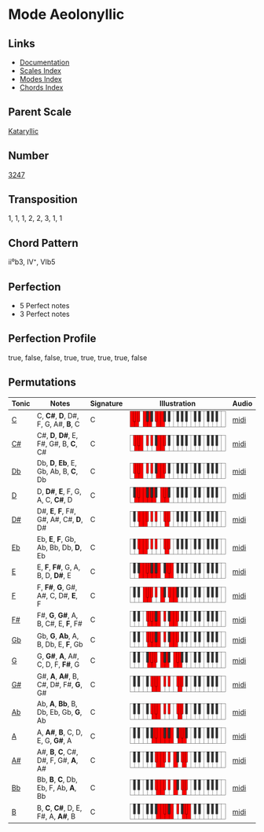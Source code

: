 # Mode Aeolonyllic

## Links

- [Documentation](README.md)
- [Scales Index](Scales.md)
- [Modes Index](Modes.md)
- [Chords Index](Chords.md)

## Parent Scale

[Kataryllic](ScaleKataryllic.md)

## Number

[3247](https://ianring.com/musictheory/scales/3247)

## Transposition

1, 1, 1, 2, 2, 3, 1, 1

## Chord Pattern

ii⁰b3, IV⁺, VIb5

## Perfection

- 5 Perfect notes
- 3 Perfect notes

## Perfection Profile

true, false, false, true, true, true, true, false

## Permutations

| Tonic | Notes | Signature | Illustration | Audio |
|-------|-------|-----------|--------------|-------|
| [C](ModeCNaturalAeolonyllic.md) | C, **C#**, **D**, D#, F, G, A#, **B**, C | C | ![CNaturalAeolonyllic](ModeCNaturalAeolonyllic.png) | [midi](https://github.com/edipermadi/music/blob/main/docs/ModeCNaturalAeolonyllic.mid?raw=true) |
| [C#](ModeCSharpAeolonyllic.md) | C#, **D**, **D#**, E, F#, G#, B, **C**, C# | C | ![CSharpAeolonyllic](ModeCSharpAeolonyllic.png) | [midi](https://github.com/edipermadi/music/blob/main/docs/ModeCSharpAeolonyllic.mid?raw=true) |
| [Db](ModeDFlatAeolonyllic.md) | Db, **D**, **Eb**, E, Gb, Ab, B, **C**, Db | C | ![DFlatAeolonyllic](ModeDFlatAeolonyllic.png) | [midi](https://github.com/edipermadi/music/blob/main/docs/ModeDFlatAeolonyllic.mid?raw=true) |
| [D](ModeDNaturalAeolonyllic.md) | D, **D#**, **E**, F, G, A, C, **C#**, D | C | ![DNaturalAeolonyllic](ModeDNaturalAeolonyllic.png) | [midi](https://github.com/edipermadi/music/blob/main/docs/ModeDNaturalAeolonyllic.mid?raw=true) |
| [D#](ModeDSharpAeolonyllic.md) | D#, **E**, **F**, F#, G#, A#, C#, **D**, D# | C | ![DSharpAeolonyllic](ModeDSharpAeolonyllic.png) | [midi](https://github.com/edipermadi/music/blob/main/docs/ModeDSharpAeolonyllic.mid?raw=true) |
| [Eb](ModeEFlatAeolonyllic.md) | Eb, **E**, **F**, Gb, Ab, Bb, Db, **D**, Eb | C | ![EFlatAeolonyllic](ModeEFlatAeolonyllic.png) | [midi](https://github.com/edipermadi/music/blob/main/docs/ModeEFlatAeolonyllic.mid?raw=true) |
| [E](ModeENaturalAeolonyllic.md) | E, **F**, **F#**, G, A, B, D, **D#**, E | C | ![ENaturalAeolonyllic](ModeENaturalAeolonyllic.png) | [midi](https://github.com/edipermadi/music/blob/main/docs/ModeENaturalAeolonyllic.mid?raw=true) |
| [F](ModeFNaturalAeolonyllic.md) | F, **F#**, **G**, G#, A#, C, D#, **E**, F | C | ![FNaturalAeolonyllic](ModeFNaturalAeolonyllic.png) | [midi](https://github.com/edipermadi/music/blob/main/docs/ModeFNaturalAeolonyllic.mid?raw=true) |
| [F#](ModeFSharpAeolonyllic.md) | F#, **G**, **G#**, A, B, C#, E, **F**, F# | C | ![FSharpAeolonyllic](ModeFSharpAeolonyllic.png) | [midi](https://github.com/edipermadi/music/blob/main/docs/ModeFSharpAeolonyllic.mid?raw=true) |
| [Gb](ModeGFlatAeolonyllic.md) | Gb, **G**, **Ab**, A, B, Db, E, **F**, Gb | C | ![GFlatAeolonyllic](ModeGFlatAeolonyllic.png) | [midi](https://github.com/edipermadi/music/blob/main/docs/ModeGFlatAeolonyllic.mid?raw=true) |
| [G](ModeGNaturalAeolonyllic.md) | G, **G#**, **A**, A#, C, D, F, **F#**, G | C | ![GNaturalAeolonyllic](ModeGNaturalAeolonyllic.png) | [midi](https://github.com/edipermadi/music/blob/main/docs/ModeGNaturalAeolonyllic.mid?raw=true) |
| [G#](ModeGSharpAeolonyllic.md) | G#, **A**, **A#**, B, C#, D#, F#, **G**, G# | C | ![GSharpAeolonyllic](ModeGSharpAeolonyllic.png) | [midi](https://github.com/edipermadi/music/blob/main/docs/ModeGSharpAeolonyllic.mid?raw=true) |
| [Ab](ModeAFlatAeolonyllic.md) | Ab, **A**, **Bb**, B, Db, Eb, Gb, **G**, Ab | C | ![AFlatAeolonyllic](ModeAFlatAeolonyllic.png) | [midi](https://github.com/edipermadi/music/blob/main/docs/ModeAFlatAeolonyllic.mid?raw=true) |
| [A](ModeANaturalAeolonyllic.md) | A, **A#**, **B**, C, D, E, G, **G#**, A | C | ![ANaturalAeolonyllic](ModeANaturalAeolonyllic.png) | [midi](https://github.com/edipermadi/music/blob/main/docs/ModeANaturalAeolonyllic.mid?raw=true) |
| [A#](ModeASharpAeolonyllic.md) | A#, **B**, **C**, C#, D#, F, G#, **A**, A# | C | ![ASharpAeolonyllic](ModeASharpAeolonyllic.png) | [midi](https://github.com/edipermadi/music/blob/main/docs/ModeASharpAeolonyllic.mid?raw=true) |
| [Bb](ModeBFlatAeolonyllic.md) | Bb, **B**, **C**, Db, Eb, F, Ab, **A**, Bb | C | ![BFlatAeolonyllic](ModeBFlatAeolonyllic.png) | [midi](https://github.com/edipermadi/music/blob/main/docs/ModeBFlatAeolonyllic.mid?raw=true) |
| [B](ModeBNaturalAeolonyllic.md) | B, **C**, **C#**, D, E, F#, A, **A#**, B | C | ![BNaturalAeolonyllic](ModeBNaturalAeolonyllic.png) | [midi](https://github.com/edipermadi/music/blob/main/docs/ModeBNaturalAeolonyllic.mid?raw=true) |
